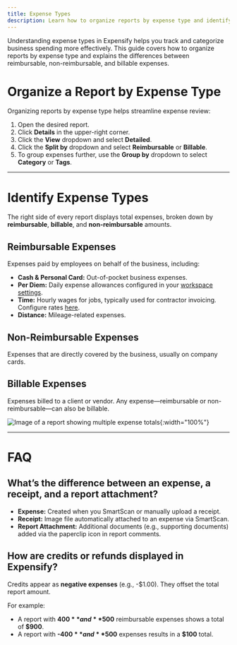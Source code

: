 ```yaml
---
title: Expense Types
description: Learn how to organize reports by expense type and identify different expense categories in Expensify.
---
```


Understanding expense types in Expensify helps you track and categorize business spending more effectively. This guide covers how to organize reports by expense type and explains the differences between reimbursable, non-reimbursable, and billable expenses.

# Organize a Report by Expense Type

Organizing reports by expense type helps streamline expense review:

1. Open the desired report.
2. Click **Details** in the upper-right corner.
3. Click the **View** dropdown and select **Detailed**.
4. Click the **Split by** dropdown and select **Reimbursable** or **Billable**.
5. To group expenses further, use the **Group by** dropdown to select **Category** or **Tags**.

---

# Identify Expense Types
The right side of every report displays total expenses, broken down by **reimbursable**, **billable**, and **non-reimbursable** amounts.

## Reimbursable Expenses
Expenses paid by employees on behalf of the business, including:
- **Cash & Personal Card:** Out-of-pocket business expenses.
- **Per Diem:** Daily expense allowances configured in your [workspace settings](https://help.expensify.com/articles/expensify-classic/workspaces/Enable-per-diem-expenses).
- **Time:** Hourly wages for jobs, typically used for contractor invoicing. Configure rates [here](https://help.expensify.com/articles/expensify-classic/workspaces/Set-time-and-distance-rates).
- **Distance:** Mileage-related expenses.

## Non-Reimbursable Expenses
Expenses that are directly covered by the business, usually on company cards.

## Billable Expenses
Expenses billed to a client or vendor. Any expense—reimbursable or non-reimbursable—can also be billable.

![Image of a report showing multiple expense totals]({{site.url}}/assets/images/amounts.png){:width="100%"}

---

# FAQ

## What’s the difference between an expense, a receipt, and a report attachment?
- **Expense:** Created when you SmartScan or manually upload a receipt.
- **Receipt:** Image file automatically attached to an expense via SmartScan.
- **Report Attachment:** Additional documents (e.g., supporting documents) added via the paperclip icon in report comments.

## How are credits or refunds displayed in Expensify?
Credits appear as **negative expenses** (e.g., -$1.00). They offset the total report amount.

For example:
- A report with **$400** and **$500** reimbursable expenses shows a total of **$900**.
- A report with **-$400** and **$500** expenses results in a **$100** total.
